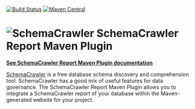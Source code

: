 [![Build Status](https://travis-ci.org/sualeh/SchemaCrawler-Report-Maven-Plugin.svg?branch=master)](https://travis-ci.org/sualeh/SchemaCrawler-Report-Maven-Plugin)
[![Maven Central](https://maven-badges.herokuapp.com/maven-central/us.fatehi/schemacrawler/badge.svg)](http://search.maven.org/#search%7Cga%7C1%7Cg%3Aus.fatehi%20a%3Aschemacrawler*)

# ![SchemaCrawler](https://github.com/sualeh/SchemaCrawler/blob/master/schemacrawler-site/src/site/resources/images/schemacrawler_logo.png?raw=true) SchemaCrawler Report Maven Plugin

**[See SchemaCrawler Report Maven Plugin documentation](sualeh.github.io/SchemaCrawler-Report-Maven-Plugin)**

[SchemaCrawler](http://www.SchemaCrawler.com/) is a free database schema discovery and comprehension tool. SchemaCrawler has a good mix of useful features for data governance. The SchemaCrawler Report Maven Plugin allows you to integrate a SchemaCrawler report of your database within the Maven-generated website for your project.

